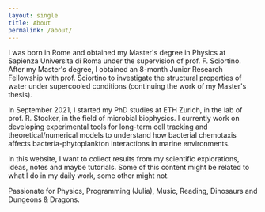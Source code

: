 ```yaml
---
layout: single
title: About
permalink: /about/
---
```


I was born in Rome and obtained my Master's degree in Physics at Sapienza Universita di Roma under the supervision of prof. F. Sciortino.
After my Master's degree, I obtained an 8-month Junior Research Fellowship with prof. Sciortino to investigate the structural properties of water under supercooled conditions (continuing the work of my Master's thesis).

In September 2021, I started my PhD studies at ETH Zurich, in the lab of prof. R. Stocker, in the field of microbial biophysics.
I currently work on developing experimental tools for long-term cell tracking and theoretical/numerical models to understand how bacterial chemotaxis affects bacteria-phytoplankton interactions in marine environments.

In this website, I want to collect results from my scientific explorations, ideas, notes and maybe tutorials.
Some of this content might be related to what I do in my daily work, some other might not.

Passionate for Physics, Programming (Julia), Music, Reading, Dinosaurs and Dungeons & Dragons.
